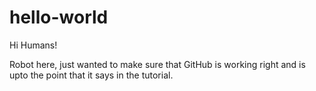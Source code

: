 # hello-world

Hi Humans!

Robot here, just wanted to make sure that GitHub is working right
and is upto the point that it says in the tutorial.
